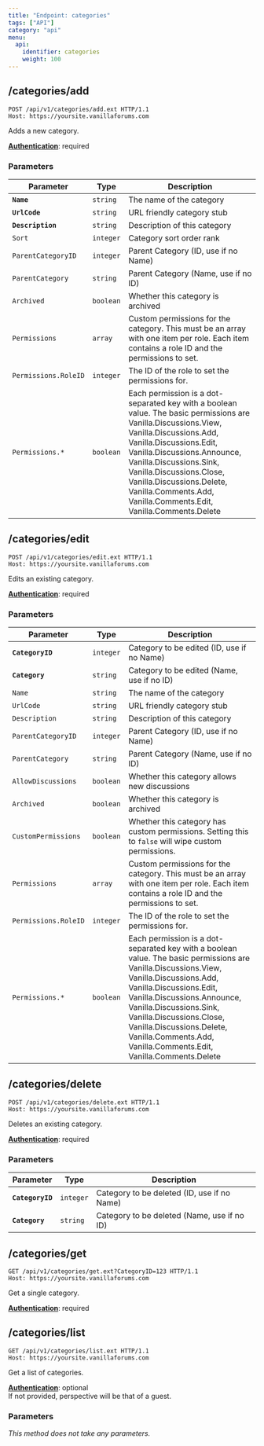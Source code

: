 ```yaml
---
title: "Endpoint: categories"
tags: ["API"]
category: "api"
menu:
  api:
    identifier: categories
    weight: 100
---
```


## /categories/add

```http
POST /api/v1/categories/add.ext HTTP/1.1
Host: https://yoursite.vanillaforums.com
```

Adds a new category.

[__Authentication__](../#making-api-calls): required

### Parameters

Parameter           | Type      | Description
---                 | ---       | ---
__`Name`__          | `string`  | The name of the category
__`UrlCode`__       | `string`  | URL friendly category stub
__`Description`__   | `string`  | Description of this category
`Sort`              | `integer` | Category sort order rank
`ParentCategoryID`  | `integer` | Parent Category (ID, use if no Name)
`ParentCategory`    | `string`  | Parent Category (Name, use if no ID)
`Archived`          | `boolean` | Whether this category is archived
`Permissions`       | `array`   | Custom permissions for the category. This must be an array with one item per role. Each item contains a role ID and the permissions to set.
`Permissions.RoleID`| `integer` | The ID of the role to set the permissions for.
`Permissions.*`     | `boolean` | Each permission is a dot-separated key with a boolean value. The basic permissions are Vanilla.Discussions.View, Vanilla.Discussions.Add, Vanilla.Discussions.Edit, Vanilla.Discussions.Announce, Vanilla.Discussions.Sink, Vanilla.Discussions.Close, Vanilla.Discussions.Delete, Vanilla.Comments.Add, Vanilla.Comments.Edit, Vanilla.Comments.Delete

## /categories/edit

```http
POST /api/v1/categories/edit.ext HTTP/1.1
Host: https://yoursite.vanillaforums.com
```

Edits an existing category.

[__Authentication__](../#making-api-calls): required

### Parameters

Parameter           | Type      | Description
---                 | ---       | ---
__`CategoryID`__    | `integer` | Category to be edited (ID, use if no Name)
__`Category`__      | `string`  | Category to be edited (Name, use if no ID)
`Name`              | `string`  | The name of the category
`UrlCode`           | `string`  | URL friendly category stub
`Description`       | `string`  | Description of this category
`ParentCategoryID`  | `integer` | Parent Category (ID, use if no Name)
`ParentCategory`    | `string`  | Parent Category (Name, use if no ID)
`AllowDiscussions`  | `boolean` | Whether this category allows new discussions
`Archived`          | `boolean` | Whether this category is archived
`CustomPermissions` | `boolean` | Whether this category has custom permissions. Setting this to `false` will wipe custom permissions.
`Permissions`       | `array`   | Custom permissions for the category. This must be an array with one item per role. Each item contains a role ID and the permissions to set.
`Permissions.RoleID`| `integer` | The ID of the role to set the permissions for.
`Permissions.*`     | `boolean` | Each permission is a dot-separated key with a boolean value. The basic permissions are Vanilla.Discussions.View, Vanilla.Discussions.Add, Vanilla.Discussions.Edit, Vanilla.Discussions.Announce, Vanilla.Discussions.Sink, Vanilla.Discussions.Close, Vanilla.Discussions.Delete, Vanilla.Comments.Add, Vanilla.Comments.Edit, Vanilla.Comments.Delete

## /categories/delete

```http
POST /api/v1/categories/delete.ext HTTP/1.1
Host: https://yoursite.vanillaforums.com
```

Deletes an existing category.

[__Authentication__](../#making-api-calls): required

### Parameters

Parameter           | Type      | Description
---                 | ---       | ---
__`CategoryID`__    | `integer` | Category to be deleted (ID, use if no Name)
__`Category`__      | `string`  | Category to be deleted (Name, use if no ID)

## /categories/get

```http
GET /api/v1/categories/get.ext?CategoryID=123 HTTP/1.1
Host: https://yoursite.vanillaforums.com
```

Get a single category.

[__Authentication__](../#making-api-calls): required

## /categories/list

```http
GET /api/v1/categories/list.ext HTTP/1.1
Host: https://yoursite.vanillaforums.com
```

Get a list of categories.

[__Authentication__](../#making-api-calls): optional  
If not provided, perspective will be that of a guest.

### Parameters

_This method does not take any parameters._

